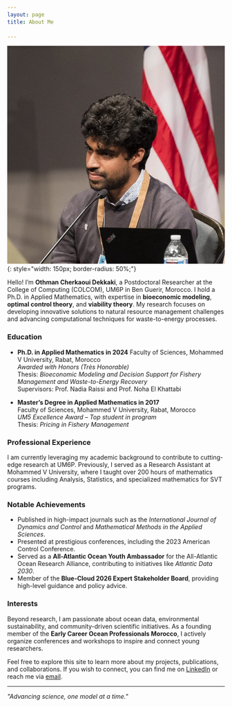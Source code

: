 ```yaml
---
layout: page
title: About Me

---
```

![My Profile Picture](assets/profile.jpg){: style="width: 150px; border-radius: 50%;"}


Hello! I’m **Othman Cherkaoui Dekkaki**, a Postdoctoral Researcher at the College of Computing (COLCOM), UM6P in Ben Guerir, Morocco. I hold a Ph.D. in Applied Mathematics, with expertise in **bioeconomic modeling**, **optimal control theory**, and **viability theory**. My research focuses on developing innovative solutions to natural resource management challenges and advancing computational techniques for waste-to-energy processes.

### Education
- **Ph.D. in Applied Mathematics in 2024** 
  Faculty of Sciences, Mohammed V University, Rabat, Morocco  
  *Awarded with Honors (Très Honorable)*  
  Thesis: *Bioeconomic Modeling and Decision Support for Fishery Management and Waste-to-Energy Recovery*  
  Supervisors: Prof. Nadia Raissi and Prof. Noha El Khattabi  

- **Master’s Degree in Applied Mathematics in 2017**  
  Faculty of Sciences, Mohammed V University, Rabat, Morocco  
  *UM5 Excellence Award – Top student in program*  
  Thesis: *Pricing in Fishery Management*

### Professional Experience
I am currently leveraging my academic background to contribute to cutting-edge research at UM6P. Previously, I served as a Research Assistant at Mohammed V University, where I taught over 200 hours of mathematics courses including Analysis, Statistics, and specialized mathematics for SVT programs.

### Notable Achievements
- Published in high-impact journals such as the *International Journal of Dynamics and Control* and *Mathematical Methods in the Applied Sciences*.
- Presented at prestigious conferences, including the 2023 American Control Conference.
- Served as a **All-Atlantic Ocean Youth Ambassador** for the All-Atlantic Ocean Research Alliance, contributing to initiatives like *Atlantic Data 2030*.
- Member of the **Blue-Cloud 2026 Expert Stakeholder Board**, providing high-level guidance and policy advice.


### Interests
Beyond research, I am passionate about ocean data, environmental sustainability, and community-driven scientific initiatives. As a founding member of the **Early Career Ocean Professionals Morocco**, I actively organize conferences and workshops to inspire and connect young researchers.

Feel free to explore this site to learn more about my projects, publications, and collaborations. If you wish to connect, you can find me on [LinkedIn](https://www.linkedin.com/in/othman-cherkaoui-dekkaki/) or reach me via [email](mailto:cherkaouidekkakiothman@gmail.com).

---
*"Advancing science, one model at a time."*
